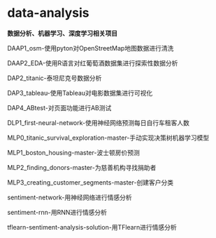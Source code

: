 # data-analysis
**数据分析、机器学习、深度学习相关项目**   

DAAP1_osm-使用pyton对OpenStreetMap地图数据进行清洗   

DAAP2_EDA-使用R语言对红葡萄酒数据集进行探索性数据分析   

DAP2_titanic-泰坦尼克号数据分析   

DAP3_tableau-使用Tableau对电影数据集进行可视化   

DAP4_ABtest-对页面功能进行AB测试   

DLP1_first-neural-network-使用神经网络预测每日自行车租客人数   

MLP0_titanic_survival_exploration-master-手动实现决策树机器学习模型   

MLP1_boston_housing-master-波士顿房价预测   

MLP2_finding_donors-master-为慈善机构寻找捐助者   

MLP3_creating_customer_segments-master-创建客户分类   

sentiment-network-用神经网络进行情感分析   

sentiment-rnn-用RNN进行情感分析   

tflearn-sentiment-analysis-solution-用TFlearn进行情感分析
